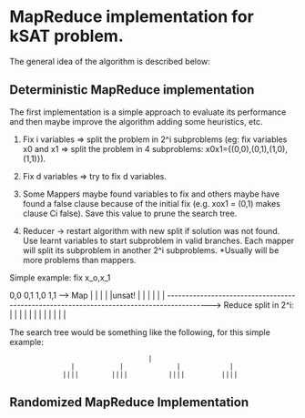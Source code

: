 MapReduce implementation for kSAT problem.
=============


The general idea of the algorithm is described below:

## Deterministic MapReduce implementation

The first implementation is a simple approach to evaluate its performance and then maybe improve the algorithm adding some heuristics, etc.

1) Fix i variables
=> split the problem in 2^i subproblems
(eg: fix variables x0 and x1 => split the problem in 4 subproblems: x0x1={(0,0),(0,1),(1,0),(1,1)}).

2) Fix d variables => try to fix d variables. 

3) Some Mappers maybe found variables to fix and others maybe have found a false clause because of the initial fix
(e.g. xox1 = (0,1) makes clause Ci false).
Save this value to prune the search tree.

4) Reducer -> restart algorithm with new split if solution was not found. Use learnt variables to start subproblem in valid branches.
Each mapper will split its subproblem in another 2^i subproblems.
*Usually will be more problems than mappers.

Simple example:
                                          fix  x_o,x_1

0,0                         0,1                       1,0                           1,1 --> Map
|                            |                         |                             |
|unsat!                      |                         |                             |
                             |                         |                             |
------------------------------------------------------------------------------------------> Reduce
split in 2^i:            | | | |                    | | | |                       | | | |

The search tree would be something like the following, for this simple example:

                                      |
                   |           |             |            |
                 ||||        ||||          ||||         ||||

## Randomized MapReduce Implementation
